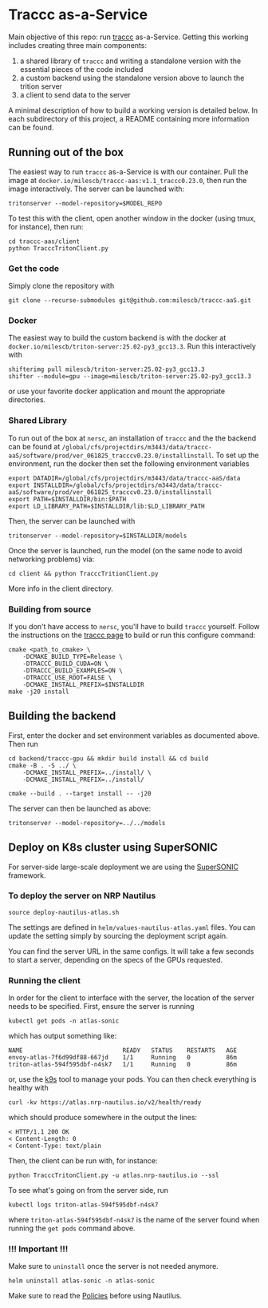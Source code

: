 # Traccc as-a-Service

Main objective of this repo: run [traccc](https://github.com/acts-project/traccc/tree/main) as-a-Service. Getting this working includes creating three main components:

1. a shared library of `traccc` and writing a standalone version with the essential pieces of the code included
2. a custom backend using the standalone version above to launch the trition server
3. a client to send data to the server

A minimal description of how to build a working version is detailed below. In each subdirectory of this project, a README containing more information can be found. 

## Running out of the box

The easiest way to run `traccc` as-a-Service is with our container. Pull the image at `docker.io/milescb/traccc-aas:v1.1_traccc0.23.0`, then run the image interactively. The server can be launched with:

```
tritonserver --model-repository=$MODEL_REPO
```

To test this with the client, open another window in the docker (using tmux, for instance), then run:

```
cd traccc-aas/client
python TracccTritonClient.py
```

### Get the code

Simply clone the repository with 

```
git clone --recurse-submodules git@github.com:milescb/traccc-aaS.git
```

### Docker

The easiest way to build the custom backend is with the docker at `docker.io/milescb/triton-server:25.02-py3_gcc13.3`. Run this interactively with

```
shifterimg pull milescb/triton-server:25.02-py3_gcc13.3
shifter --module=gpu --image=milescb/triton-server:25.02-py3_gcc13.3
```

or use your favorite docker application and mount the appropriate directories. 

### Shared Library 

To run out of the box at `nersc`, an installation of `traccc` and the the backend can be found at `/global/cfs/projectdirs/m3443/data/traccc-aaS/software/prod/ver_061825_tracccv0.23.0/installinstall`. To set up the environment, run the docker then set the following environment variables

```
export DATADIR=/global/cfs/projectdirs/m3443/data/traccc-aaS/data
export INSTALLDIR=/global/cfs/projectdirs/m3443/data/traccc-aaS/software/prod/ver_061825_tracccv0.23.0/installinstall
export PATH=$INSTALLDIR/bin:$PATH
export LD_LIBRARY_PATH=$INSTALLDIR/lib:$LD_LIBRARY_PATH
```

Then, the server can be launched with 

```
tritonserver --model-repository=$INSTALLDIR/models
```

Once the server is launched, run the model (on the same node to avoid networking problems) via:

```
cd client && python TracccTritionClient.py 
```
More info in the client directory. 

### Building from source

If you don't have access to `nersc`, you'll have to build `traccc` yourself. Follow the instructions on the [traccc page](https://github.com/acts-project/traccc/tree/main) to build or run this configure command:

```
cmake <path_to_cmake> \
    -DCMAKE_BUILD_TYPE=Release \
    -DTRACCC_BUILD_CUDA=ON \
    -DTRACCC_BUILD_EXAMPLES=ON \
    -DTRACCC_USE_ROOT=FALSE \
    -DCMAKE_INSTALL_PREFIX=$INSTALLDIR
make -j20 install
```

## Building the backend

First, enter the docker and set environment variables as documented above. Then run

```
cd backend/traccc-gpu && mkdir build install && cd build
cmake -B . -S ../ \
    -DCMAKE_INSTALL_PREFIX=../install/ \
    -DCMAKE_INSTALL_PREFIX=../install/

cmake --build . --target install -- -j20
```

The server can then be launched as above:

```
tritonserver --model-repository=../../models
```

## Deploy on K8s cluster using SuperSONIC

For server-side large-scale deployment we are using the [SuperSONIC](https://github.com/fastmachinelearning/SuperSONIC) 
framework. 


### To deploy the server on NRP Nautilus

```
source deploy-nautilus-atlas.sh
```

The settings are defined in `helm/values-nautilus-atlas.yaml` files. 
You can update the setting simply by sourcing the deployment script again. 
 
You can find the server URL in the same configs. It will take a few seconds to start a server, depending on the specs of the GPUs requested.

### Running the client

In order for the client to interface with the server, the location of the server needs to be specified. First, ensure the server is running

```
kubectl get pods -n atlas-sonic
```
which has output something like:

```
NAME                            READY   STATUS    RESTARTS   AGE
envoy-atlas-7f6d99df88-667jd    1/1     Running   0          86m
triton-atlas-594f595dbf-n4sk7   1/1     Running   0          86m
```

or, use the [k9s](https://k9scli.io) tool to manage your pods. You can then check everything is healthy with

```
curl -kv https://atlas.nrp-nautilus.io/v2/health/ready
```

which should produce somewhere in the output the lines:

```
< HTTP/1.1 200 OK
< Content-Length: 0
< Content-Type: text/plain
```

Then, the client can be run with, for instance:

```
python TracccTritonClient.py -u atlas.nrp-nautilus.io --ssl
```

To see what's going on from the server side, run

```
kubectl logs triton-atlas-594f595dbf-n4sk7
```

where `triton-atlas-594f595dbf-n4sk7` is the name of the server found when running the `get pods` command above. 

### !!! Important !!!

Make sure to `uninstall` once the server is not needed anymore. 

```
helm uninstall atlas-sonic -n atlas-sonic
```

Make sure to read the [Policies](https://docs.nationalresearchplatform.org/userdocs/start/policies/) before using Nautilus. 